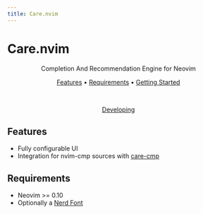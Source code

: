 ```yaml
---
title: Care.nvim
---
```


# Care.nvim

<div align="center">

Completion And Recommendation Engine for Neovim

[Features](#Features)
•
[Requirements](Requirements)
•
[Getting Started](./getting_started)

</div>

<br>

<div align="center">

[Developing](./dev)

</div>

## Features

- Fully configurable UI
- Integration for nvim-cmp sources with [care-cmp](https://www.github.com/max397574/care-cmp)

## Requirements

- Neovim >= 0.10
- Optionally a [Nerd Font](https://www.nerdfonts.com)
